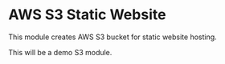 # AWS S3 Static Website

This module creates AWS S3 bucket for static website hosting.

This will be a demo S3 module.